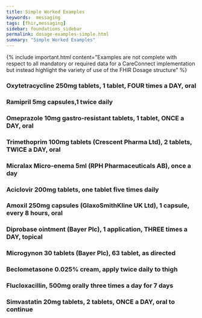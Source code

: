 ```yaml
---
title: Simple Worked Examples
keywords:  messaging
tags: [fhir,messaging]
sidebar: foundations_sidebar
permalink: dosage-examples-simple.html
summary: "Simple Worked Examples"
---
```


{% include important.html content="Examples are not complete with respect to all mandatory or required data for a CareConnect implementation but instead highlight the variety of use of the FHIR Dosage structure" %}

### Oxytetracycline 250mg tablets, 1 tablet, FOUR times a DAY, oral ###

<script src="https://gist.github.com/RobertGoochUK/2b88fe64156c2d3c788328463d7a4a5d.js"></script>

### Ramipril 5mg capsules,1 twice daily ###

<script src="https://gist.github.com/RobertGoochUK/91cff732c159dabb452c52a0a92f688a.js"></script>

### Omeprazole 10mg gastro-resistant tablets, 1 tablet, ONCE a DAY, oral ###

<script src="https://gist.github.com/RobertGoochUK/b80afd58861658643c8265d3cb622979.js"></script>

### Trimethoprim 100mg tablets (Crescent Pharma Ltd), 2 tablets, TWICE a DAY, oral ###

<script src="https://gist.github.com/RobertGoochUK/55593efcf8d81d681bed1a3dc4f9d1c4.js"></script>

### Micralax Micro-enema 5ml (RPH Pharmaceuticals AB), once a day ###

<script src="https://gist.github.com/RobertGoochUK/15231b8269739c11bf86fe4948f7090f.js"></script>

### Aciclovir 200mg tablets, one tablet five times daily ###

<script src="https://gist.github.com/RobertGoochUK/9dadfd13bf632cad40883383a30c35b1.js"></script>

### Amoxil 250mg capsules (GlaxoSmithKline UK Ltd), 1 capsule, every 8 hours, oral ###

<script src="https://gist.github.com/RobertGoochUK/3ef048f8fb97d26bac1c0d4e13c4a6fb.js"></script>

### Diprobase ointment (Bayer Plc), 1 application, THREE times a DAY, topical ###

<script src="https://gist.github.com/RobertGoochUK/8c72ae276972c87272056eb2e984a956.js"></script>

### Microgynon 30 tablets (Bayer Plc), 63 tablet, as directed ###

<script src="https://gist.github.com/RobertGoochUK/2d5b5a1261bb9a785618fbf5380e9e20.js"></script>

### Beclometasone 0.025% cream, apply twice daily to thigh ###

<script src="https://gist.github.com/RobertGoochUK/5efddc06de5180593a38cd907de63443.js"></script>

### Flucloxacillin, 500mg orally three times a day for 7 days ###

<script src="https://gist.github.com/RobertGoochUK/17e0acb88b76bbcb82b3b6f6c34d7f31.js"></script>

### Simvastatin 20mg tablets, 2 tablets, ONCE a DAY, oral to continue ###

<script src="https://gist.github.com/RobertGoochUK/76d1dc65f3021f5c4e50409fde924a1c.js"></script>